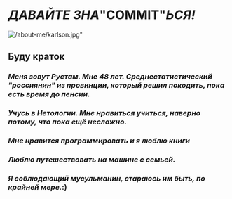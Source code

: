 # *ДАВАЙТЕ ЗНА*"COMMIT"*ЬСЯ!*

![/about-me/karlson.jpg"](https://ic.pics.livejournal.com/tanjand/44781189/103446489/103446489_original.jpg)

## Буду краток

### *Меня зовут Рустам. Мне 48 лет. Среднестатистический "россиянин" из провинции, который решил покодить, пока есть время до пенсии.*

### _Учусь в Нетологии. Мне нравиться учиться, наверно потому, что пока ещё несложно._

### _Мне нравится программировать и я люблю книги_

### _Люблю путешествовать на машине с семьей._

### *Я соблюдающий мусульманин, стараюсь им быть, по крайней мере.*:)
